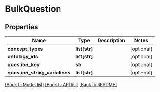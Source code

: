 # BulkQuestion

## Properties
Name | Type | Description | Notes
------------ | ------------- | ------------- | -------------
**concept_types** | **list[str]** |  | [optional] 
**ontology_ids** | **list[str]** |  | [optional] 
**question_key** | **str** |  | [optional] 
**question_string_variations** | **list[str]** |  | [optional] 

[[Back to Model list]](../README.md#documentation-for-models) [[Back to API list]](../README.md#documentation-for-api-endpoints) [[Back to README]](../README.md)

